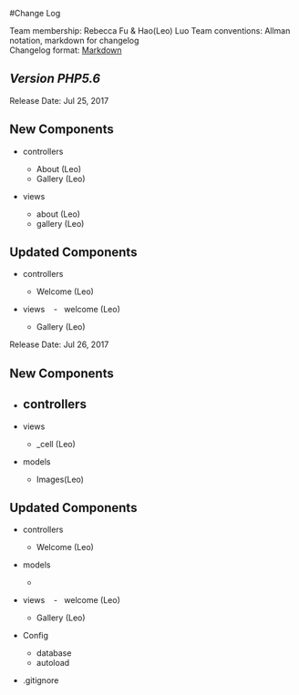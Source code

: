 #Change Log

Team membership:  Rebecca Fu & Hao(Leo) Luo 
Team conventions: Allman notation, markdown for changelog  
Changelog format: [Markdown](https://github.com/adam-p/markdown-here/wiki/Markdown-Cheatsheet) 

## *Version PHP5.6*

Release Date: Jul 25, 2017

## New Components

-   controllers

    -   About (Leo)
    -   Gallery (Leo)
-   views
    -   about (Leo)
    -   gallery (Leo)

    
## Updated Components

-   controllers
    -   Welcome (Leo)

-   views
    -   welcome (Leo) 
    -   Gallery (Leo)



Release Date: Jul 26, 2017

## New Components

-   controllers
    -

-   views
    -   _cell (Leo)

-   models
    -   Images(Leo)
    
## Updated Components

-   controllers
    -   Welcome (Leo)

-   models

    -   

-   views
    -   welcome (Leo) 
    -   Gallery (Leo)

-   Config
    -   database
    -   autoload

-    .gitignore

